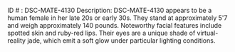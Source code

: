 ID # : DSC-MATE-4130
Description: DSC-MATE-4130 appears to be a human female in her late 20s or early 30s. They stand at approximately 5'7 and weigh approximately 140 pounds. Noteworthy facial features include spotted skin and ruby-red lips. Their eyes are a unique shade of virtual-reality jade, which emit a soft glow under particular lighting conditions.